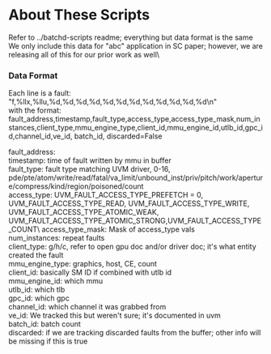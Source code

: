 # About These Scripts
Refer to ../batchd-scripts readme; everything but data format is the same\
We only include this data for "abc" application in SC paper; however, we are releasing all of this for our prior work as well\

### Data Format
Each line is a fault:\
"f,%llx,%llu,%d,%d,%d,%d,%d,%d,%d,%d,%d,%d,%d,%d\n"\
with the format:\
fault_address,timestamp,fault_type,access_type,access_type_mask,num_instances,client_type,mmu_engine_type,client_id,mmu_engine_id,utlb_id,gpc_id,channel_id,ve_id, batch_id, discarded=False

fault_address:\
timestamp: time of fault written by mmu in buffer\
fault_type: fault type matching UVM driver, 0-16, pde/pte/atom/write/read/fatal/va_limit/unbound_inst/priv/pitch/work/aperture/compress/kind/region/poisoned/count\
access_type: UVM_FAULT_ACCESS_TYPE_PREFETCH = 0, UVM_FAULT_ACCESS_TYPE_READ, UVM_FAULT_ACCESS_TYPE_WRITE, UVM_FAULT_ACCESS_TYPE_ATOMIC_WEAK, UVM_FAULT_ACCESS_TYPE_ATOMIC_STRONG,UVM_FAULT_ACCESS_TYPE_COUNT\ 
access_type_mask: Mask of access_type vals\
num_instances: repeat faults\
client_type: g/h/c, refer to open gpu doc and/or driver doc; it's what entity created the fault\
mmu_engine_type: graphics, host, CE, count\
client_id: basically SM ID if combined with utlb id\
mmu_engine_id: which mmu\
utlb_id: which tlb\
gpc_id: which gpc\
channel_id: which channel it was grabbed from\
ve_id: We tracked this but weren't sure; it's documented in uvm\
batch_id: batch count\
discarded: if we are tracking discarded faults from the buffer; other info will be missing if this is true
